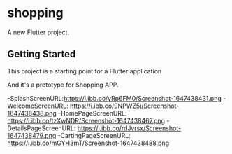 # shopping

A new Flutter project.

## Getting Started

This project is a starting point for a Flutter application

And it's a prototype for Shopping APP.

-SplashScreenURL:https://i.ibb.co/yRp6FM0/Screenshot-1647438431.png
-WelcomeScreenURL: https://i.ibb.co/9NPWZ5j/Screenshot-1647438438.png
-HomePageScreenURL: https://i.ibb.co/tzXwNDR/Screenshot-1647438467.png
-DetailsPageScreenURL: https://i.ibb.co/rdJvrsx/Screenshot-1647438479.png
-CartingPageScreenURL: https://i.ibb.co/mGYH3mT/Screenshot-1647438488.png
